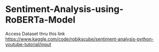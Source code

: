 # Sentiment-Analysis-using-RoBERTa-Model

Access Dataset thru this link
https://www.kaggle.com/code/robikscube/sentiment-analysis-python-youtube-tutorial/input

